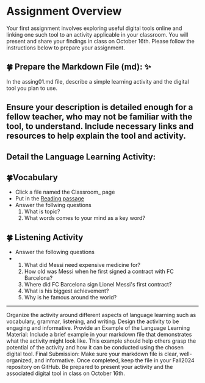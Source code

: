 # Assignment Overview 
Your first assignment involves exploring useful digital tools online and linking one such tool to an activity applicable in your classroom. You will present and share your findings in class on October 16th. Please follow the instructions below to prepare your assignment.

## 🍀 Prepare the Markdown File (md): ✨
In the assing01.md file, describe a simple learning activity and the digital tool you plan to use.
## Ensure your description is detailed enough for a fellow teacher, who may not be familiar with the tool, to understand. Include necessary links and resources to help explain the tool and activity.
Detail the Language Learning Activity:
---------
## 🍀Vocabulary
+ Click a file named the Classroom_ page
+ Put in the [Reading passage](https://raw.githubusercontent.com/Alexwcjung/Fall2024/refs/heads/main/reading.md)
+ Answer the follwing questions 
  1. What is topic?
  2. What words comes to your mind as a key word?
## 🍀 Listening Activity
+ Answer the following questions
+ 1. What did Messi need expensive medicine for?
  2. How old was Messi when he first signed a contract with FC Barcelona?
  3. Where did FC Barcelona sign Lionel Messi's first contract?
  4. What is his biggest achievement?
  5. Why is he famous around the world?
---------

Organize the activity around different aspects of language learning such as vocabulary, grammar, listening, and writing.
Design the activity to be engaging and informative.
Provide an Example of the Language Learning Material:
Include a brief example in your markdown file that demonstrates what the activity might look like.
This example should help others grasp the potential of the activity and how it can be conducted using the chosen digital tool.
Final Submission:
Make sure your markdown file is clear, well-organized, and informative. Once completed, keep the file in your Fall2024 repository on GitHub. Be prepared to present your activity and the associated digital tool in class on October 16th.
